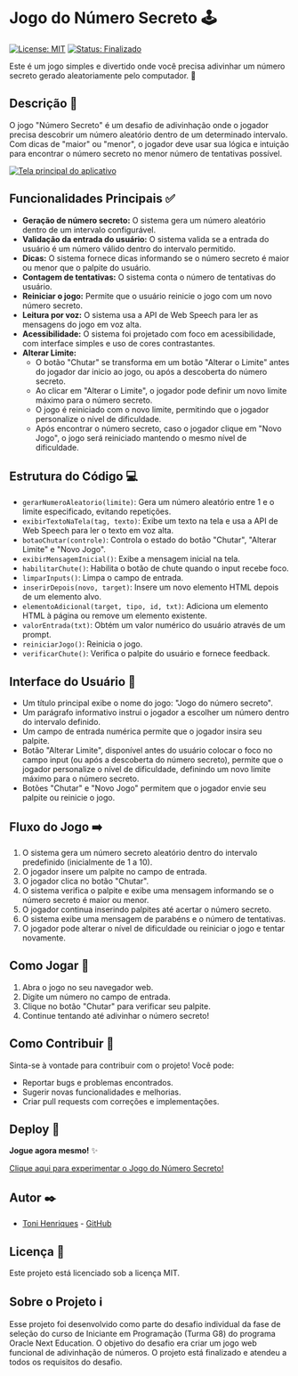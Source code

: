 # Jogo do Número Secreto 🕹️

[![License: MIT](https://img.shields.io/badge/License-MIT-yellow.svg)](https://opensource.org/licenses/MIT)
[![Status: Finalizado](https://img.shields.io/badge/Status-Finalizado-green)](https://github.com/henriquestoni/01_jogo-numero-secreto)

Este é um jogo simples e divertido onde você precisa adivinhar um número secreto gerado aleatoriamente pelo computador. 🤖

## Descrição 📝

O jogo "Número Secreto" é um desafio de adivinhação onde o jogador precisa descobrir um número aleatório dentro de um determinado intervalo. Com dicas de "maior" ou "menor", o jogador deve usar sua lógica e intuição para encontrar o número secreto no menor número de tentativas possível.

[![Tela principal do aplicativo](https://github.com/user-attachments/assets/58cba98e-4a46-47c7-a39a-eb912a873794)](https://henriquestoni.github.io/01_jogo-numero-secreto/)

## Funcionalidades Principais ✅

*   **Geração de número secreto:** O sistema gera um número aleatório dentro de um intervalo configurável.
*   **Validação da entrada do usuário:** O sistema valida se a entrada do usuário é um número válido dentro do intervalo permitido.
*   **Dicas:** O sistema fornece dicas informando se o número secreto é maior ou menor que o palpite do usuário.
*   **Contagem de tentativas:** O sistema conta o número de tentativas do usuário.
*   **Reiniciar o jogo:** Permite que o usuário reinicie o jogo com um novo número secreto.
*   **Leitura por voz:** O sistema usa a API de Web Speech para ler as mensagens do jogo em voz alta.
*   **Acessibilidade:** O sistema foi projetado com foco em acessibilidade, com interface simples e uso de cores contrastantes.
*   **Alterar Limite:**
    *   O botão "Chutar" se transforma em um botão "Alterar o Limite" antes do jogador dar inicio ao jogo, ou após a descoberta do número secreto.
    *   Ao clicar em "Alterar o Limite", o jogador pode definir um novo limite máximo para o número secreto.
    *   O jogo é reiniciado com o novo limite, permitindo que o jogador personalize o nível de dificuldade.
    *   Após encontrar o número secreto, caso o jogador clique em "Novo Jogo", o jogo será reiniciado mantendo o mesmo nível de dificuldade.

## Estrutura do Código 💻

* `gerarNumeroAleatorio(limite)`: Gera um número aleatório entre 1 e o limite especificado, evitando repetições.
* `exibirTextoNaTela(tag, texto)`: Exibe um texto na tela e usa a API de Web Speech para ler o texto em voz alta.
* `botaoChutar(controle)`: Controla o estado do botão "Chutar", "Alterar Limite" e "Novo Jogo".
* `exibirMensagemInicial()`: Exibe a mensagem inicial na tela.
* `habilitarChute()`: Habilita o botão de chute quando o input recebe foco.
* `limparInputs()`: Limpa o campo de entrada.
* `inserirDepois(novo, target)`: Insere um novo elemento HTML depois de um elemento alvo.
* `elementoAdicional(target, tipo, id, txt)`: Adiciona um elemento HTML à página ou remove um elemento existente.
* `valorEntrada(txt)`: Obtém um valor numérico do usuário através de um prompt.
* `reiniciarJogo()`: Reinicia o jogo.
* `verificarChute()`: Verifica o palpite do usuário e fornece feedback.

## Interface do Usuário 👀

  * Um título principal exibe o nome do jogo: "Jogo do número secreto".
  * Um parágrafo informativo instrui o jogador a escolher um número dentro do intervalo definido.
  * Um campo de entrada numérica permite que o jogador insira seu palpite.
  * Botão "Alterar Limite", disponível antes do usuário colocar o foco no campo input (ou após a descoberta do número secreto), permite que o jogador personalize o nível de dificuldade, definindo um novo limite máximo para o número secreto.
  * Botões "Chutar" e "Novo Jogo" permitem que o jogador envie seu palpite ou reinicie o jogo.

## Fluxo do Jogo ➡️

1.  O sistema gera um número secreto aleatório dentro do intervalo predefinido (inicialmente de 1 a 10).
2.  O jogador insere um palpite no campo de entrada.
3.  O jogador clica no botão "Chutar".
4.  O sistema verifica o palpite e exibe uma mensagem informando se o número secreto é maior ou menor.
5.  O jogador continua inserindo palpites até acertar o número secreto.
6.  O sistema exibe uma mensagem de parabéns e o número de tentativas.
7.  O jogador pode alterar o nível de dificuldade ou reiniciar o jogo e tentar novamente.

## Como Jogar 🤔

1.  Abra o jogo no seu navegador web.
2.  Digite um número no campo de entrada.
3.  Clique no botão "Chutar" para verificar seu palpite.
4.  Continue tentando até adivinhar o número secreto\!

## Como Contribuir 💪

Sinta-se à vontade para contribuir com o projeto\! Você pode:

  * Reportar bugs e problemas encontrados.
  * Sugerir novas funcionalidades e melhorias.
  * Criar pull requests com correções e implementações.

## Deploy 🚀

**Jogue agora mesmo\!** ✨

[Clique aqui para experimentar o Jogo do Número Secreto\!](https://www.google.com/url?sa=E&source=gmail&q=https://henriquestoni.github.io/01_jogo-numero-secreto/)

## Autor ✒️

  * [Toni Henriques](https://www.google.com/url?sa=E&source=gmail&q=https://www.linkedin.com/in/henriquestoni/) - [GitHub](https://www.google.com/url?sa=E&source=gmail&q=https://github.com/henriquestoni)

## Licença 📄

Este projeto está licenciado sob a licença MIT.

## Sobre o Projeto ℹ️

Esse projeto foi desenvolvido como parte do desafio individual da fase de seleção do curso de Iniciante em Programação (Turma G8) do programa Oracle Next Education. O objetivo do desafio era criar um jogo web funcional de adivinhação de números. O projeto está finalizado e atendeu a todos os requisitos do desafio.
